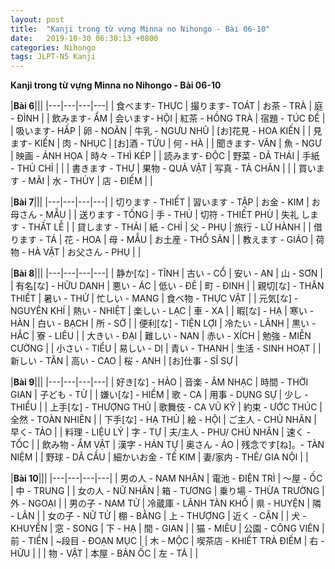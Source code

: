 ```yaml
---
layout: post
title:  "Kanji trong từ vựng Minna no Nihongo - Bài 06-10"
date:   2019-10-30 06:30:13 +0800
categories: Nihongo
tags: JLPT-N5 Kanji
---
```


**Kanji trong từ vựng Minna no Nihongo - Bài 06-10**

|**Bài 6**|||
|---|---|---|---|
|	食べます- THỰC	|	撮ります- TOÁT	|	お茶 - TRÀ	|	庭 - ĐÌNH	|
|	飲みます- ẨM	|	会います- HỘI	|	紅茶 - HỒNG TRÀ	|	宿題 - TÚC ĐỀ	|
|	吸います- HẤP	|	卵 - NOÃN	|	牛乳 - NGƯU NHŨ	|	[お]花見 - HOA KIẾN	|
|	見ます- KIẾN	|	肉 - NHỤC	|	[お]酒 - TỬU	|	何 - HÀ	|
|	聞きます- VĂN	|	魚 - NGƯ	|	映画 - ẢNH HỌA	|	時々 - THÌ KÉP	|
|	読みます- ĐỘC	|	野菜 - DÃ THÁI	|	手紙 - THỦ CHỈ	|		|
|	書きます - THƯ	|	果物 - QUẢ VẬT	|	写真 - TẢ CHÂN	|		|
|	買います - MÃI	|	水 - THỦY	|	店 - ĐIẾM	|		|

|**Bài 7**|||
|---|---|---|---|
|	切ります - THIẾT	|	習います - TẬP	|	お金 - KIM	|	お母さん - MẪU	|
|	送ります - TỐNG	|	手 - THỦ	|	切符 - THIẾT PHÙ	|	失礼 します - THẤT LỄ	|
|	貸します - THẢI	|	紙 - CHỈ	|	父 - PHỤ	|	旅行 - LỮ HÀNH	|
|	借ります - TÁ	|	花 - HOA	|	母 - MẪU	|	お土産 - THỔ SẢN	|
|	教えます - GIÁO	|	荷物 - HÀ VẬT	|	お父さん - PHỤ	|		|

|**Bài 8**|||
|---|---|---|---|
|	 静か[な]  - TĨNH	|	古い - CỔ	|	安い - AN	|	山 - SƠN	|
|	有名[な] - HỮU DANH	|	悪い - ÁC	|	低い - ĐÊ	|	町 - ĐINH	|
|	親切[な] - THÂN THIẾT	|	暑い - THỬ	|	忙しい - MANG	|	食べ物 - THỰC VẬT	|
|	元気[な] - NGUYÊN KHÍ	|	熱い - NHIỆT	|	楽しい - LẠC	|	車 - XA	|
|	暇[な] - HẠ	|	寒い - HÀN	|	白い - BẠCH	|	所 - SỞ	|
|	便利[な]  - TIỆN LỢI	|	冷たい - LÃNH	|	黒い - HẮC	|	寮 - LIÊU	|
|	大きい - ĐẠI	|	難しい - NAN	|	赤い - XÍCH	|	勉強 - MIỄN CƯỜNG	|
|	小さい - TIỂU	|	易しい - DỊ	|	青い - THANH	|	生活 - SINH HOẠT	|
|	新しい - TÂN	|	高い - CAO	|	桜 - ANH	|	[お]仕事 - SĨ SỰ	|

|**Bài 9**|||
|---|---|---|---|
|	好き[な] - HẢO	|	音楽 - ÂM NHẠC	|	時間 - THỜI GIAN	|	子ども - TỬ	|
|	嫌い[な] - HIỀM 	|	歌 - CA	|	用事 - DỤNG SỰ	|	少し - THIỂU	|
|	上手[な] - THƯỢNG THỦ	|	歌舞伎 - CA VŨ KỸ	|	約束 - ƯỚC THÚC	|	全然 - TOÀN NHIÊN	|
|	下手[な] - HẠ THỦ	|	絵 - HỘI	|	ご主人 - CHỦ NHÂN	|	早く- TẢO	|
|	料理 - LIỆU LÝ	|	字 - TỰ	|	夫/主人 - PHU/ CHỦ NHÂN	|	速く - TỐC	|
|	飲み物 - ẨM VẬT	|	漢字 - HÁN TỰ	|	奥さん - ÁO	|	残念です[ね]。- TÀN NIỆM	|
|	野球 - DÃ CẦU	|	細かいお金 - TẾ KIM	|	妻/家内 - THÊ/ GIA NỘI	|		|

|**Bài 10**|||
|---|---|---|---|
|	男の人 - NAM NHÂN	|	電池 - ĐIỆN TRÌ	|	～屋 - ỐC	|	中 - TRUNG	|
|	女の人 - NỮ NHÂN	|	箱 - TƯƠNG	|	乗り場 - THỪA TRƯỜNG	|	外 - NGOẠI	|
|	男の子 - NAM TỬ	|	冷蔵庫 - LÃNH TÀN KHỐ	|	県 - HUYỆN	|	隣 - LÂN	|
|	女の子 - NỮ TỬ	|	棚 - BẰNG	|	上 - THƯỢNG	|	近く - CẬN	|
|	犬 - KHUYỂN	|	窓 - SONG	|	下 - HẠ	|	間 - GIAN	|
|	猫 - MIÊU	|	公園 - CÔNG VIÊN	|	前 - TIỀN	|	 ~段目 - ĐOẠN MỤC	|
|	木 - MỘC	|	喫茶店 - KHIẾT TRÀ ĐIẾM	|	右 - HỮU	|		|
|	物 - VẬT	|	本屋 - BẢN ỐC	|	左 - TẢ	|		|

